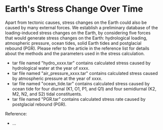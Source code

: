 # Earth's Stress Change Over Time

Apart from tectonic causes, stress changes on the Earth could also be caused by many external forces. We establish a preliminary database of the loading-induced stress changes on the Earth, by considering five forces that would generate stress changes on the Earth: hydrological loading, atmospheric pressure, ocean tides, solid Earth tides and postglacial rebound (PGR). Please refer to the article in the reference list for details about the methods and the parameters used in the stress calculation.

* tar file named "hydro_xxxx.tar" contains calculated stress caused by hydrological water at the year of xxxx.
* tar file named "air_pressure_xxxx.tar" contains calculated stress caused by atmospheric pressure at the year of xxxx.
* tar file named "ocean_tide.tar" contains calculated stress caused by ocean tide for four diurnal (K1, O1, P1, and Q1) and four semidiurnal (K2, M2, N2, and S2) tidal constituents.
* tar file named "PGR.tar" contains calculated stress rate caused by postglacial rebound (PGR).

Reference:
* ...
